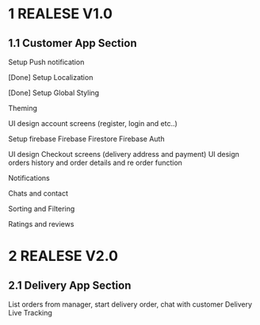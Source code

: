 # 1 REALESE V1.0

## 1.1 Customer App Section

Setup Push notification

[Done] Setup Localization

[Done] Setup Global Styling

Theming

UI design account screens (register, login and etc..)

Setup firebase
Firebase Firestore
Firebase Auth

UI design Checkout screens (delivery address and payment)
UI design orders history and order details and re order function

Notifications

Chats and contact

Sorting and Filtering

Ratings and reviews

# 2 REALESE V2.0

## 2.1 Delivery App Section

List orders from manager, start delivery order, chat with customer
Delivery Live Tracking
